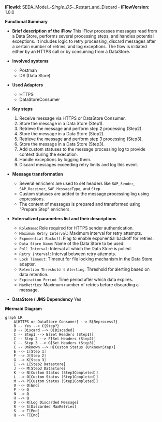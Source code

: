 **iFlowId**: SEDA_Model_-_Single_DS_-_Restart_and_Discard - **iFlowVersion**: 1.0.0

**Functional Summary**

- **Brief description of the iFlow**
This iFlow processes messages read from a Data Store, performs several processing steps, and handles potential exceptions. It includes logic to retry processing, discard messages after a certain number of retries, and log exceptions. The flow is initiated either by an HTTPS call or by consuming from a DataStore.

- **Involved systems**
    - Postman
    - DS (Data Store)

- **Used Adapters**
    - HTTPS
    - DataStoreConsumer

- **Key steps**
    1.  Receive message via HTTPS or DataStore Consumer.
    2.  Store the message in a Data Store (Step1).
    3.  Retrieve the message and perform step 2 processing (Step2).
    4.  Store the message in a Data Store (Step2).
    5.  Retrieve the message and perform step 3 processing (Step3).
    6.  Store the message in a Data Store (Step3).
    7.  Add custom statuses to the message processing log to provide context during the execution.
    8. Handle exceptions by logging them.
    9. Discard messages exceeding retry limits and log this event.

- **Message transformation**
    - Several enrichers are used to set headers like `SAP_Sender`, `SAP_Receiver`, `SAP_MessageType`, and `Step`.
    - Custom statuses are added to the message processing log using expressions.
    - The content of messages is prepared and transformed using "Prepare Step" enrichers.

- **Externalized parameters list and their descriptions**
    - `RoleName`: Role required for HTTPS sender authentication.
    - `Maximum Retry Interval`: Maximum interval for retry attempts.
    - `Exponential Backoff`: Flag to enable exponential backoff for retries.
    - `Data Store Name`: Name of the Data Store to be used.
    - `Poll Interval`: Interval at which the Data Store is polled.
    - `Retry Interval`: Interval between retry attempts.
    - `Lock Timeout`: Timeout for file locking mechanism in the Data Store adapter.
    - `Retention Threshold 4 Alerting`: Threshold for alerting based on data retention.
    - `Expiration Period`: Time period after which data expires.
    - `MaxRetries`: Maximum number of retries before discarding a message.

- **DataStore / JMS Dependency**
Yes

**Mermaid Diagram**

```mermaid
graph LR
    A[HTTPS or DataStore Consumer] --> B{Reprocess?}
    B -- Yes --> C{Step?}
    B -- Discard --> D[Discaded]
    C -- Step1 --> E[Set Headers (Step1)]
    C -- Step 2 --> F[Set Headers (Step2)]
    C -- Step 3 --> G[Set Headers (Step3)]
    C -- Unknown --> H[Custom Status (UnknownStep)]
    E --> I[Step 1]
    F --> J[Step 2]
    G --> K[Step 3]
    I --> L[Step2 Datastore]
    J --> M[Step3 Datastore]
    K --> N[Custom Status (Step3Completed)]
    L --> O[Custom Status (Step1Completed)]
    M --> P[Custom Status (Step2Completed)]
    O --> Q[End]
    P --> Q
    N --> Q
    H --> Q
    D --> R[Log Discarded Message]
    R --> S[Discarded MaxRetries]
    S --> T[End]
    Q --> T[End]
```
